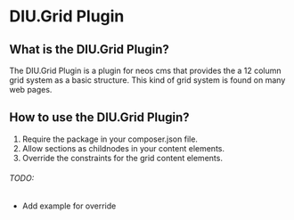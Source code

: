 # DIU.Grid Plugin

## What is the DIU.Grid Plugin?
The DIU.Grid Plugin is a plugin for neos cms that provides the a 12 column grid system as a basic structure. This kind of grid system is found on many web pages.

## How to use the DIU.Grid Plugin?
1. Require the package in your composer.json file.
2. Allow sections as childnodes in your content elements.
3. Override the constraints for the grid content elements.

###### TODO:
* Add example for override
